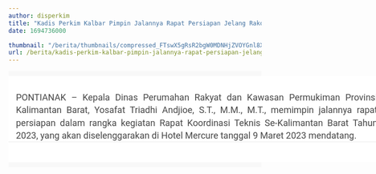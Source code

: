 ```yaml
---
author: disperkim
title: "Kadis Perkim Kalbar Pimpin Jalannya Rapat Persiapan Jelang Rakor Teknis Se-Kalbar"
date: 1694736000

thumbnail: "/berita/thumbnails/compressed_FTswX5gRsR2bgW0MDNHjZVOYGnl8XVnNM2y7FvwP.png"
url: /berita/kadis-perkim-kalbar-pimpin-jalannya-rapat-persiapan-jelang-rakor-teknis-se-kalbar
---
```


<main id="main-site" class="bg-gray1 py-10" style="box-sizing: border-box; border: 0px; vertical-align: baseline; color: #464646; font-family: Roboto, sans-serif; font-size: 16px; outline: none !important; background-color: #f8f8f8 !important; padding-top: 10px !important; padding-bottom: 10px !important;">
<div class="container-xl" style="box-sizing: border-box; border: 0px; vertical-align: baseline; outline: none !important; text-size-adjust: none; --bs-gutter-x: 1.5rem; --bs-gutter-y: 0; width: 888px; padding-right: calc(var(--bs-gutter-x) * .5); padding-left: calc(var(--bs-gutter-x) * .5); margin: 0px auto; height: auto; max-width: 1600px;">
<div class="row" style="box-sizing: border-box; border: 0px; vertical-align: baseline; outline: none !important; text-size-adjust: none; --bs-gutter-x: 1.5rem; --bs-gutter-y: 0; display: flex; flex-wrap: wrap; margin-top: calc(-1 * var(--bs-gutter-y)); margin-right: calc(-.5 * var(--bs-gutter-x)); margin-left: calc(-.5 * var(--bs-gutter-x));">
<div class="col-lg-8 col-12 order-lg-1 order-1 bg-white px-0" style="box-sizing: border-box; border: 0px; vertical-align: baseline; outline: none !important; text-size-adjust: none; flex: 0 0 auto; width: 888px; max-width: 100%; padding-right: 0px !important; padding-left: 0px !important; margin-top: var(--bs-gutter-y); order: 1 !important; --bs-bg-opacity: 1; background-color: white !important;">
<section id="entry" class="mt-20" style="box-sizing: border-box; border: 0px; vertical-align: baseline; outline: none !important; background-size: cover; background-position: center center; background-repeat: no-repeat; margin-top: 20px !important;">
<article class="fs-18 gray8 ls--01 ls-0-sm lh-35 lh-30-sm mt-30" style="box-sizing: border-box; border: 0px; vertical-align: baseline; outline: none !important; color: #474747 !important; margin-top: 30px !important; font-size: 18px !important; letter-spacing: 0px !important; line-height: 30px !important;">
<div class="container-xs px-15 mt-90" style="box-sizing: border-box; border: 0px; vertical-align: baseline; outline: none !important; text-size-adjust: none; height: auto; width: 750px; max-width: 750px; padding-right: 15px !important; padding-left: 15px !important; margin: 90px !important auto 0px auto;">
<p style="box-sizing: border-box; border: 0px; vertical-align: baseline; margin: 0px; text-size-adjust: none; color: inherit; font-variant-ligatures: common-ligatures; line-height: 1.4; padding: 0px; outline: none !important; text-align: justify;">PONTIANAK &ndash; Kepala Dinas Perumahan Rakyat dan Kawasan Permukiman Provinsi Kalimantan Barat, Yosafat Triadhi Andjioe, S.T., M.M., M.T., memimpin jalannya rapat persiapan dalam rangka kegiatan Rapat Koordinasi Teknis Se-Kalimantan Barat Tahun 2023, yang akan diselenggarakan di Hotel Mercure tanggal 9 Maret 2023 mendatang.</p>
<p style="box-sizing: border-box; border: 0px; vertical-align: baseline; margin: 0px; text-size-adjust: none; color: inherit; font-variant-ligatures: common-ligatures; line-height: 1.4; padding: 0px; outline: none !important;"></p>
</div>
</article>
<div id="element-template-07" class="py-20 bt-1 b-gray1 b-solid" style="box-sizing: border-box; border-top: 1px solid #eaeaea !important; border-right-width: 0px; border-bottom-width: 0px; border-left-width: 0px; border-right-style: solid !important; border-bottom-style: solid !important; border-left-style: solid !important; border-right-color: #eaeaea !important; border-bottom-color: #eaeaea !important; border-left-color: #eaeaea !important; border-image: initial; vertical-align: baseline; outline: none !important; text-size-adjust: none; padding-top: 20px !important; padding-bottom: 20px !important;">
<div class="container t-center" style="box-sizing: border-box; border: 0px; vertical-align: baseline; outline: none !important; text-size-adjust: none; --bs-gutter-x: 1.5rem; --bs-gutter-y: 0; width: 720px; padding-right: calc(var(--bs-gutter-x) * .5); padding-left: calc(var(--bs-gutter-x) * .5); margin: 0px auto; max-width: 720px; text-align: center !important; height: auto;">
<div class="row justify-content-end" style="box-sizing: border-box; border: 0px; vertical-align: baseline; outline: none !important; text-size-adjust: none; --bs-gutter-x: 1.5rem; --bs-gutter-y: 0; display: flex; flex-wrap: wrap; margin-top: calc(-1 * var(--bs-gutter-y)); margin-right: calc(-.5 * var(--bs-gutter-x)); margin-left: calc(-.5 * var(--bs-gutter-x)); justify-content: flex-end !important;"></div>
</div>
</div>
</section>
</div>
</div>
</div>
</main><footer id="footer" class="pt-80 bg-transparent b-0 relative" style="box-sizing: border-box; border-color: initial; border-image: initial; vertical-align: baseline; --bs-bg-opacity: 1; color: #464646; font-family: Roboto, sans-serif; font-size: 16px; border-width: 0px !important; border-style: solid !important; outline: none !important; position: relative !important; padding-top: 80px !important;">
<div class="absolute left-0 top-0 zi--1 pointer-events-none fullwidth fullheight" style="box-sizing: border-box; border: 0px; vertical-align: baseline; outline: none !important; text-size-adjust: none; top: 0px !important; position: absolute !important; pointer-events: none !important; left: 0px !important; width: 888px; height: 474.219px; z-index: -1 !important;"><svg width="100%" height="100%" viewbox="0 0 1922 761" version="1.1" xmlns="http://www.w3.org/2000/svg" xmlns:xlink="http://www.w3.org/1999/xlink" preserveaspectratio="none"><defs><radialgradient cx="50%" cy="0%" fx="50%" fy="0%" r="100%" gradienttransform="translate(0.500000,0.000000),scale(0.395313,1.000000),rotate(90.000000),translate(-0.500000,-0.000000)" id="footerDarkGradient-01"></radialgradient></defs><g stroke="none" stroke-width="0" fill="none" fill-rule="evenodd"><rect stroke="#E9E9E9" fill="url(#footerDarkGradient-01)" x="0" y="0" width="100%" height="100%"></rect></g></svg></div>
<div class="container" style="box-sizing: border-box; border: 0px; vertical-align: baseline; outline: none !important; text-size-adjust: none; --bs-gutter-x: 1.5rem; --bs-gutter-y: 0; width: 720px; padding-right: calc(var(--bs-gutter-x) * .5); padding-left: calc(var(--bs-gutter-x) * .5); margin: 0px auto; max-width: 720px; height: auto;">
<div class="row row-eq-height" style="box-sizing: border-box; border: 0px; vertical-align: baseline; outline: none !important; text-size-adjust: none; --bs-gutter-x: 1.5rem; --bs-gutter-y: 0; display: flex; flex-wrap: wrap; margin-top: calc(-1 * var(--bs-gutter-y)); margin-right: calc(-.5 * var(--bs-gutter-x)); margin-left: calc(-.5 * var(--bs-gutter-x));">
<div class="col-lg-6 col-sm-6 mt-40 t-left" style="box-sizing: border-box; border: 0px; vertical-align: baseline; text-size-adjust: none; flex: 0 0 auto; width: 360px; max-width: 100%; padding-right: calc(var(--bs-gutter-x) * .5); padding-left: calc(var(--bs-gutter-x) * .5); outline: none !important; margin-top: 40px !important;"></div>
</div>
</div>
</footer>
